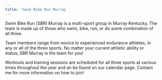```yaml
---
title: 'Swim Bike Run Murray '
---
```

Swim Bike Run (SBR) Murray is a multi-sport group in Murray Kentucky. The team is made up of those who swim, bike, run, or do some combination of all three. 

Team members range from novice to experienced endurance athletes, in any or all of the three sports. No matter your current athletic ability or status, SBR Murray is the team for you!

Workouts and training sessions are scheduled for all three sports at various times throughout the year and an be found on our calendar page. Contact me for more information on how to join!
